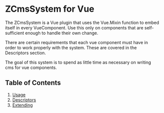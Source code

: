 # ZCmsSystem for Vue

The ZCmsSystem is a Vue plugin that uses the Vue.Mixin function to embed itself in every VueComponent.
Use this only on components that are self-sufficient enough to handle their own change.

There are certain requirements that each vue component must have in order to work properly with the system. 
These are covered in the Descriptors section. 

The goal of this system is to spend as little time as necessary on writing cms for vue components.

## Table of Contents
1. [Usage](./usage.md)
2. [Descriptors](./descriptors.md)
3. [Extending](./extending.md)

